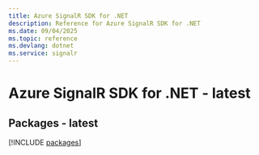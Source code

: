 ```yaml
---
title: Azure SignalR SDK for .NET
description: Reference for Azure SignalR SDK for .NET
ms.date: 09/04/2025
ms.topic: reference
ms.devlang: dotnet
ms.service: signalr
---
```

# Azure SignalR SDK for .NET - latest
## Packages - latest
[!INCLUDE [packages](signalr-index.md)]
